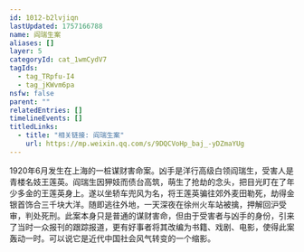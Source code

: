 ```yaml
---
id: 1012-b2lvjiqn
lastUpdated: 1757166788
name: 阎瑞生案
aliases: []
layer: 5
categoryId: cat_1wmCydV7
tagIds:
  - tag_TRpfu-I4
  - tag_jKWvm6pa
nsfw: false
parent: ""
relatedEntries: []
timelineEvents: []
titledLinks:
  - title: "相关链接: 阎瑞生案"
    url: https://mp.weixin.qq.com/s/9DQCVoHp_baj_-yDZmaYUg
---
```


1920年6月发生在上海的一桩谋财害命案。凶手是洋行高级白领阎瑞生，受害人是青楼名妓王莲英。阎瑞生因狎妓而债台高筑，萌生了抢劫的念头，把目光盯在了年少多金的王莲英身上。遂以坐轿车兜风为名，将王莲英骗往郊外麦田勒死，劫得金银首饰合三千块大洋。随即逃往外地，一天深夜在徐州火车站被擒，押解回沪受审，判处死刑。此案本身只是普通的谋财害命，但由于受害者与凶手的身份，引来了当时一众报刊的跟踪报道，更有好事者将其改编为书籍、戏剧、电影，使得此案轰动一时。可以说它是近代中国社会风气转变的一个缩影。